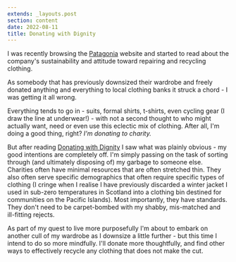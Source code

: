 ```yaml
---
extends: _layouts.post
section: content
date: 2022-08-11
title: Donating with Dignity
---
```


I was recently browsing the [Patagonia](https://www.patagonia.com.au) website and started to read about the company's sustainability and attitude toward repairing and recycling clothing.

As somebody that has previously downsized their wardrobe and freely donated anything and everything to local clothing banks it struck a chord - I was getting it all wrong.

Everything tends to go in - suits, formal shirts, t-shirts, even cycling gear (I draw the line at underwear!) - with not a second thought to who might actually want, need or even use this eclectic mix of clothing. After all, I'm doing a good thing, right? _I'm donating to charity._

But after reading [Donating with Dignity](https://www.patagonia.com.au/blogs/roaring-journals/donating-with-dignity) I saw what was plainly obvious - my good intentions are completely off. I'm simply passing on the task of sorting through (and ultimately disposing of) my garbage to someone else. Charities often have minimal resources that are often stretched thin. They also often serve specific demographics that often require specific types of clothing (I cringe when I realise I have previously discarded a winter jacket I used in sub-zero temperatures in Scotland into a clothing bin destined for communities on the Pacific Islands). Most importantly, they have standards. They don't need to be carpet-bombed with my shabby, mis-matched
and ill-fitting rejects.

As part of my quest to live more purposefully I'm about to embark on another cull of my wardrobe as I downsize a little further - but this time I intend to do so more mindfully. I'll donate more thoughtfully, and find other ways to effectively recycle any clothing that does not make the cut.
